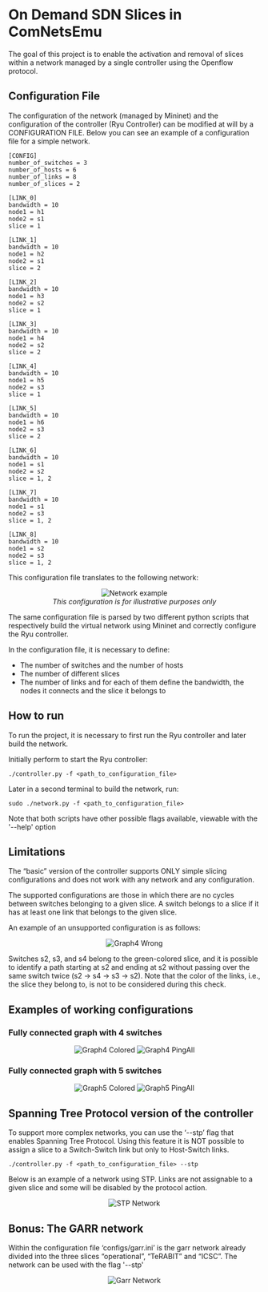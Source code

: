 # On Demand SDN Slices in ComNetsEmu

The goal of this project is to enable the activation and removal of slices within a network managed by a single controller using the Openflow protocol.

## Configuration File

The configuration of the network (managed by Mininet) and the configuration of the controller (Ryu Controller) can be modified at will by a CONFIGURATION FILE. Below you can see an example of a configuration file for a simple network.

````
[CONFIG]
number_of_switches = 3
number_of_hosts = 6
number_of_links = 8
number_of_slices = 2

[LINK_0] 
bandwidth = 10
node1 = h1
node2 = s1
slice = 1

[LINK_1]
bandwidth = 10
node1 = h2
node2 = s1
slice = 2

[LINK_2]
bandwidth = 10
node1 = h3
node2 = s2
slice = 1

[LINK_3]
bandwidth = 10
node1 = h4
node2 = s2
slice = 2

[LINK_4]
bandwidth = 10
node1 = h5
node2 = s3
slice = 1   

[LINK_5]
bandwidth = 10
node1 = h6
node2 = s3
slice = 2

[LINK_6]
bandwidth = 10
node1 = s1
node2 = s2
slice = 1, 2

[LINK_7]
bandwidth = 10
node1 = s1
node2 = s3
slice = 1, 2

[LINK_8]
bandwidth = 10
node1 = s2
node2 = s3
slice = 1, 2
````

This configuration file translates to the following network:
<p align="center">
    <img src="imgs/small_col_2.png" alt="Network example"><br>
    <i>This configuration is for illustrative purposes only</i>
</p>

The same configuration file is parsed by two different python scripts that respectively build the virtual network using Mininet and correctly configure the Ryu controller.

In the configuration file, it is necessary to define:
- The number of switches and the number of hosts
- The number of different slices
- The number of links and for each of them define the bandwidth, the nodes it connects and the slice it belongs to

## How to run

To run the project, it is necessary to first run the Ryu controller and later build the network.

Initially perform to start the Ryu controller:
````
./controller.py -f <path_to_configuration_file>
````

Later in a second terminal to build the network, run:
````
sudo ./network.py -f <path_to_configuration_file>
````

Note that both scripts have other possible flags available, viewable with the '--help' option

## Limitations

The “basic” version of the controller supports ONLY simple slicing configurations and does not work with any network and any configuration. 

The supported configurations are those in which there are no cycles between switches belonging to a given slice. A switch belongs to a slice if it has at least one link that belongs to the given slice.

An example of an unsupported configuration is as follows:
<p align="center">
    <img src="imgs/graph4_col.png" alt="Graph4 Wrong">
</p>

Switches s2, s3, and s4 belong to the green-colored slice, and it is possible to identify a path starting at s2 and ending at s2 without passing over the same switch twice (s2 -> s4 -> s3 -> s2). Note that the color of the links, i.e., the slice they belong to, is not to be considered during this check.

## Examples of working configurations

### Fully connected graph with 4 switches
<p align="center">
    <img src="imgs/graph4_col_corr.png" alt="Graph4 Colored">
    <img src="imgs/graph4-pingall.png" alt="Graph4 PingAll">
</p>

### Fully connected graph with 5 switches
<p align="center">
    <img src="imgs/graph5_col.png" alt="Graph5 Colored">
    <img src="imgs/graph5-pingall.png" alt="Graph5 PingAll">
</p>


## Spanning Tree Protocol version of the controller

To support more complex networks, you can use the ‘--stp’ flag that enables Spanning Tree Protocol. Using this feature it is NOT possible to assign a slice to a Switch-Switch link but only to Host-Switch links.

````
./controller.py -f <path_to_configuration_file> --stp
````

Below is an example of a network using STP. Links are not assignable to a given slice and some will be disabled by the protocol action.
<p align="center">
    <img src="imgs/small_col.png" alt="STP Network">
</p>    

## Bonus: The GARR network
Within the configuration file ‘configs/garr.ini’ is the garr network already divided into the three slices “operational”, “TeRABIT” and “ICSC”. The network can be used with the flag '--stp'

<p align="center">
    <img src="imgs/garr.jpg" alt="Garr Network">
</p>  
